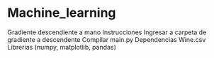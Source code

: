 # Machine_learning

Gradiente descendiente a mano
    Instrucciones
        Ingresar a carpeta de gradiente a descendente
        Compilar main.py
    Dependencias
        Wine.csv
        Librerias (numpy, matplotlib, pandas)